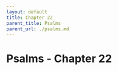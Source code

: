 ```yaml
---
layout: default
title: Chapter 22
parent_title: Psalms
parent_url: ./psalms.md
---
```


# Psalms - Chapter 22
